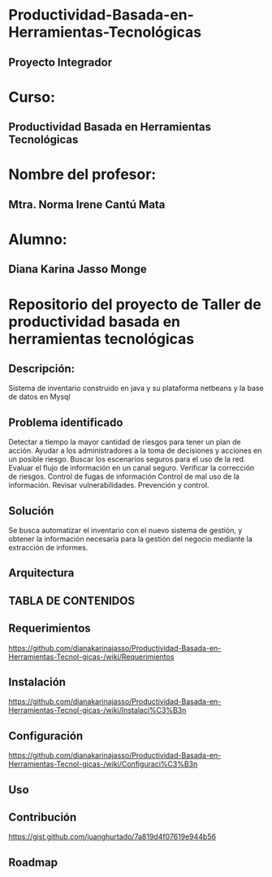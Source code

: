 # Productividad-Basada-en-Herramientas-Tecnológicas
## Proyecto Integrador

# Curso: 

## Productividad Basada en Herramientas Tecnológicas

# Nombre del profesor: 
## Mtra. Norma Irene Cantú Mata

# Alumno: 
## Diana Karina Jasso Monge


# Repositorio del proyecto de Taller de productividad basada en herramientas tecnológicas

## Descripción: 
Sistema de inventario construido en java y su plataforma netbeans y la base de datos en Mysql 


## Problema identificado

Detectar a tiempo la mayor cantidad de riesgos para tener un plan de acción.
Ayudar a los administradores a la toma de decisiones y acciones en un posible riesgo.
Buscar los escenarios seguros para el uso de la red.
Evaluar el flujo de información en un canal seguro.
Verificar la corrección de riesgos.
Control de fugas de información
Control de mal uso de la información.
Revisar vulnerabilidades.
Prevención y control.


## Solución
Se busca automatizar el inventario con el nuevo sistema de gestión, y obtener la información necesaria para la gestión del negocio mediante la extracción de informes.


## Arquitectura 

## TABLA DE CONTENIDOS

## Requerimientos 

https://github.com/dianakarinajasso/Productividad-Basada-en-Herramientas-Tecnol-gicas-/wiki/Requerimientos

## Instalación
https://github.com/dianakarinajasso/Productividad-Basada-en-Herramientas-Tecnol-gicas-/wiki/Instalaci%C3%B3n

## Configuración
https://github.com/dianakarinajasso/Productividad-Basada-en-Herramientas-Tecnol-gicas-/wiki/Configuraci%C3%B3n

## Uso 

## Contribución
https://gist.github.com/juanghurtado/7a819d4f07619e944b56

## Roadmap 
